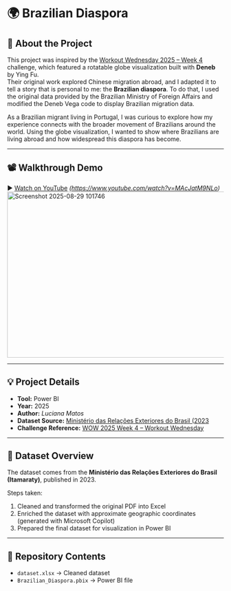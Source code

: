 # 🌍 Brazilian Diaspora

## 📖 About the Project
This project was inspired by the [Workout Wednesday 2025 – Week 4](https://workout-wednesday.com/) challenge, which featured a rotatable globe visualization built with **Deneb** by Ying Fu.  
Their original work explored Chinese migration abroad, and I adapted it to tell a story that is personal to me: the **Brazilian diaspora**. To do that, I used the original data provided by the Brazilian Ministry of Foreign Affairs and modified the Deneb Vega code to display Brazilian migration data.

As a Brazilian migrant living in Portugal, I was curious to explore how my experience connects with the broader movement of Brazilians around the world. Using the globe visualization, I wanted to show where Brazilians are living abroad and how widespread this diaspora has become.  

---
## 📽️ Walkthrough Demo
▶️ [Watch on YouTube](#) *(https://www.youtube.com/watch?v=MAcJatM9NLo)*
<img width="712" height="386" alt="Screenshot 2025-08-29 101746" src="https://github.com/user-attachments/assets/fcf9488e-cbdd-4aff-b0b4-773abaa97c05" />

---

## 💡 Project Details
- **Tool:** Power BI  
- **Year:** 2025  
- **Author:** *Luciana Matos*  
- **Dataset Source:** [Ministério das Relações Exteriores do Brasil (2023](https://www.gov.br/mre/pt-br/assuntos/portal-consular/comunidades-brasileiras-no-exterior-estatisticas-2023) 
- **Challenge Reference:** [WOW 2025 Week 4 – Workout Wednesday](https://workout-wednesday.com/)
---

## 📁 Dataset Overview
The dataset comes from the **Ministério das Relações Exteriores do Brasil (Itamaraty)**, published in 2023.  

Steps taken:
1. Cleaned and transformed the original PDF into Excel  
2. Enriched the dataset with approximate geographic coordinates (generated with Microsoft Copilot)  
3. Prepared the final dataset for visualization in Power BI  

---

## 📌 Repository Contents
- `dataset.xlsx` → Cleaned dataset  
- `Brazilian_Diaspora.pbix` → Power BI file  


